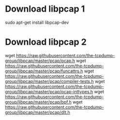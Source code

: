 
# Download libpcap 1
sudo apt-get install libpcap-dev


# Download libpcap 2
wget https://raw.githubusercontent.com/the-tcpdump-group/libpcap/master/pcap/pcap.h
wget https://raw.githubusercontent.com/the-tcpdump-group/libpcap/master/pcap/funcattrs.h
wget https://raw.githubusercontent.com/the-tcpdump-group/libpcap/master/pcap/compiler-tests.h
wget https://raw.githubusercontent.com/the-tcpdump-group/libpcap/master/pcap/pcap-inttypes.h
wget https://raw.githubusercontent.com/the-tcpdump-group/libpcap/master/pcap/bpf.h
wget https://raw.githubusercontent.com/the-tcpdump-group/libpcap/master/pcap/dlt.h
